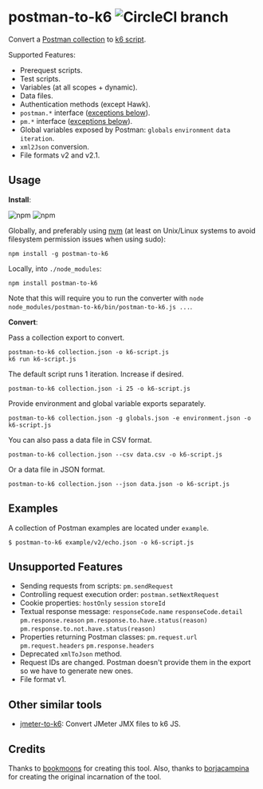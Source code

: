 # postman-to-k6 ![CircleCI branch](https://img.shields.io/circleci/project/github/loadimpact/postman-to-k6/master.svg)

Convert a [Postman collection](https://www.getpostman.com/docs/collections) to [k6 script](https://docs.k6.io/docs).

Supported Features:

- Prerequest scripts.
- Test scripts.
- Variables (at all scopes + dynamic).
- Data files.
- Authentication methods (except Hawk).
- `postman.*` interface ([exceptions below](#unsupported-features)).
- `pm.*` interface ([exceptions below](#unsupported-features)).
- Global variables exposed by Postman: `globals` `environment` `data`
  `iteration`.
- `xml2Json` conversion.
- File formats v2 and v2.1.

## Usage

**Install**:

![npm](https://img.shields.io/npm/v/postman-to-k6.svg) ![npm](https://img.shields.io/npm/dw/postman-to-k6.svg)

Globally, and preferably using [nvm](https://github.com/creationix/nvm) (at least on Unix/Linux systems to avoid filesystem permission issues when using sudo):
```shell
npm install -g postman-to-k6
```

Locally, into `./node_modules`:
```shell
npm install postman-to-k6
```

Note that this will require you to run the converter with `node node_modules/postman-to-k6/bin/postman-to-k6.js ...`.

**Convert**:

Pass a collection export to convert.

```shell
postman-to-k6 collection.json -o k6-script.js
k6 run k6-script.js
```

The default script runs 1 iteration. Increase if desired.

```shell
postman-to-k6 collection.json -i 25 -o k6-script.js
```

Provide environment and global variable exports separately.

```shell
postman-to-k6 collection.json -g globals.json -e environment.json -o k6-script.js
```

You can also pass a data file in CSV format.

```shell
postman-to-k6 collection.json --csv data.csv -o k6-script.js
```

Or a data file in JSON format.

```shell
postman-to-k6 collection.json --json data.json -o k6-script.js
```

## Examples

A collection of Postman examples are located under `example`.

    $ postman-to-k6 example/v2/echo.json -o k6-script.js

## Unsupported Features

- Sending requests from scripts: `pm.sendRequest`
- Controlling request execution order: `postman.setNextRequest`
- Cookie properties: `hostOnly` `session` `storeId`
- Textual response message: `responseCode.name` `responseCode.detail`
  `pm.response.reason` `pm.response.to.have.status(reason)`
  `pm.response.to.not.have.status(reason)`
- Properties returning Postman classes: `pm.request.url` `pm.request.headers`
  `pm.response.headers`
- Deprecated `xmlToJson` method.
- Request IDs are changed. Postman doesn't provide them in the export so we
  have to generate new ones.
- File format v1.

## Other similar tools

- [jmeter-to-k6](https://github.com/loadimpact/jmeter-to-k6/): Convert
  JMeter JMX files to k6 JS.

## Credits

Thanks to [bookmoons](https://github.com/bookmoons) for creating this tool. Also, thanks to [borjacampina](https://github.com/borjacampina) for creating the original incarnation of the tool.

